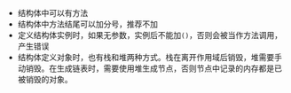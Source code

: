 
- 结构体中可以有方法
- 结构体中方法结尾可以加分号，推荐不加
- 定义结构体实例时，如果无参数，实例后不能加`()`，否则会被当作方法调用，产生错误
- 结构体定义对象时，也有栈和堆两种方式。栈在离开作用域后销毁，堆需要手动销毁。在生成链表时，需要使用堆生成节点，否则节点中记录的内存都是已被销毁的对象。